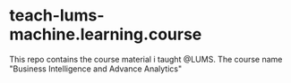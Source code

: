 # teach-lums-machine.learning.course
This repo contains the course material i taught @LUMS. The course name "Business Intelligence and Advance Analytics"  
